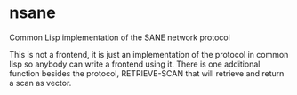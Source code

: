 # nsane
Common Lisp implementation of the SANE network protocol

This is not a frontend, it is just an implementation of the protocol in common lisp so anybody can write a frontend using it.
There is one additional function besides the protocol, RETRIEVE-SCAN that will retrieve and return a scan as vector. 
